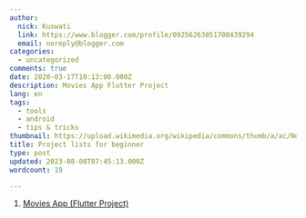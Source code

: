 ```yaml
---
author:
  nick: Kuswati
  link: https://www.blogger.com/profile/09256263851708439294
  email: noreply@blogger.com
categories:
  - uncategorized
comments: true
date: 2020-03-17T10:13:00.000Z
description: Movies App Flutter Project
lang: en
tags:
  - tools
  - android
  - tips & tricks
thumbnail: https://upload.wikimedia.org/wikipedia/commons/thumb/a/ac/No_image_available.svg/2048px-No_image_available.svg.png
title: Project lists for beginner
type: post
updated: 2023-08-08T07:45:13.000Z
wordcount: 19

---
```


  

1.  [Movies App (Flutter Project)](https://github.com/madeadriandp/movies_app)